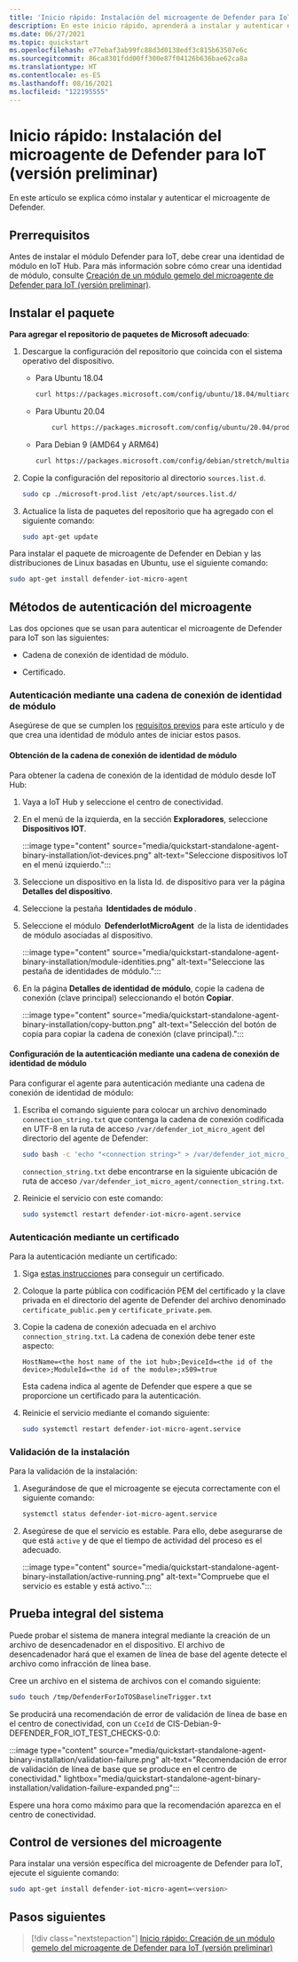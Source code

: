 ```yaml
---
title: 'Inicio rápido: Instalación del microagente de Defender para IoT (versión preliminar)'
description: En este inicio rápido, aprenderá a instalar y autenticar el microagente de Defender.
ms.date: 06/27/2021
ms.topic: quickstart
ms.openlocfilehash: e77ebaf3ab99fc88d3d0138edf3c815b63507e6c
ms.sourcegitcommit: 86ca8301fdd00ff300e87f04126b636bae62ca8a
ms.translationtype: HT
ms.contentlocale: es-ES
ms.lasthandoff: 08/16/2021
ms.locfileid: "122195555"
---
```

# <a name="quickstart-install-defender-for-iot-micro-agent-preview"></a>Inicio rápido: Instalación del microagente de Defender para IoT (versión preliminar)

En este artículo se explica cómo instalar y autenticar el microagente de Defender.

## <a name="prerequisites"></a>Prerrequisitos

Antes de instalar el módulo Defender para IoT, debe crear una identidad de módulo en IoT Hub. Para más información sobre cómo crear una identidad de módulo, consulte [Creación de un módulo gemelo del microagente de Defender para IoT (versión preliminar)](quickstart-create-micro-agent-module-twin.md).

## <a name="install-the-package"></a>Instalar el paquete

**Para agregar el repositorio de paquetes de Microsoft adecuado**:

1. Descargue la configuración del repositorio que coincida con el sistema operativo del dispositivo.  

    - Para Ubuntu 18.04

        ```bash
        curl https://packages.microsoft.com/config/ubuntu/18.04/multiarch/prod.list > ./microsoft-prod.list
        ```

    - Para Ubuntu 20.04

        ```bash
            curl https://packages.microsoft.com/config/ubuntu/20.04/prod.list > ./microsoft-prod.list
        ```

    - Para Debian 9 (AMD64 y ARM64)

        ```bash
        curl https://packages.microsoft.com/config/debian/stretch/multiarch/prod.list > ./microsoft-prod.list
        ```

1. Copie la configuración del repositorio al directorio `sources.list.d`.

    ```bash
    sudo cp ./microsoft-prod.list /etc/apt/sources.list.d/
    ```

1. Actualice la lista de paquetes del repositorio que ha agregado con el siguiente comando:

    ```bash
    sudo apt-get update
    ```

Para instalar el paquete de microagente de Defender en Debian y las distribuciones de Linux basadas en Ubuntu, use el siguiente comando:

```bash
sudo apt-get install defender-iot-micro-agent 
```

## <a name="micro-agent-authentication-methods"></a>Métodos de autenticación del microagente 

Las dos opciones que se usan para autenticar el microagente de Defender para IoT son las siguientes: 

- Cadena de conexión de identidad de módulo. 

- Certificado.

### <a name="authenticate-using-a-module-identity-connection-string"></a>Autenticación mediante una cadena de conexión de identidad de módulo

Asegúrese de que se cumplen los [requisitos previos](#prerequisites) para este artículo y de que crea una identidad de módulo antes de iniciar estos pasos. 

#### <a name="get-the-module-identity-connection-string"></a>Obtención de la cadena de conexión de identidad de módulo

Para obtener la cadena de conexión de la identidad de módulo desde IoT Hub: 

1. Vaya a IoT Hub y seleccione el centro de conectividad.

1. En el menú de la izquierda, en la sección **Exploradores**, seleccione **Dispositivos IOT**.

   :::image type="content" source="media/quickstart-standalone-agent-binary-installation/iot-devices.png" alt-text="Seleccione dispositivos IoT en el menú izquierdo.":::

1. Seleccione un dispositivo en la lista Id. de dispositivo para ver la página **Detalles del dispositivo**.

1. Seleccione la pestaña  **Identidades de módulo** .

1. Seleccione el módulo  **DefenderIotMicroAgent**  de la lista de identidades de módulo asociadas al dispositivo.

   :::image type="content" source="media/quickstart-standalone-agent-binary-installation/module-identities.png" alt-text="Seleccione las pestaña de identidades de módulo.":::

1. En la página **Detalles de identidad de módulo**, copie la cadena de conexión (clave principal) seleccionando el botón **Copiar**.

   :::image type="content" source="media/quickstart-standalone-agent-binary-installation/copy-button.png" alt-text="Selección del botón de copia para copiar la cadena de conexión (clave principal).":::

#### <a name="configure-authentication-using-a-module-identity-connection-string"></a>Configuración de la autenticación mediante una cadena de conexión de identidad de módulo

Para configurar el agente para autenticación mediante una cadena de conexión de identidad de módulo:

1. Escriba el comando siguiente para colocar un archivo denominado `connection_string.txt` que contenga la cadena de conexión codificada en UTF-8 en la ruta de acceso `/var/defender_iot_micro_agent` del directorio del agente de Defender:

    ```bash
    sudo bash -c 'echo "<connection string>" > /var/defender_iot_micro_agent/connection_string.txt'
    ```

    `connection_string.txt` debe encontrarse en la siguiente ubicación de ruta de acceso `/var/defender_iot_micro_agent/connection_string.txt`.

1. Reinicie el servicio con este comando:  

    ```bash
    sudo systemctl restart defender-iot-micro-agent.service 
    ```

### <a name="authenticate-using-a-certificate"></a>Autenticación mediante un certificado

Para la autenticación mediante un certificado:

1. Siga [estas instrucciones](../../iot-hub/tutorial-x509-scripts.md) para conseguir un certificado.

1. Coloque la parte pública con codificación PEM del certificado y la clave privada en el directorio del agente de Defender del archivo denominado `certificate_public.pem` y `certificate_private.pem`. 

1. Copie la cadena de conexión adecuada en el archivo `connection_string.txt`. La cadena de conexión debe tener este aspecto: 

    `HostName=<the host name of the iot hub>;DeviceId=<the id of the device>;ModuleId=<the id of the module>;x509=true` 

    Esta cadena indica al agente de Defender que espere a que se proporcione un certificado para la autenticación. 

1. Reinicie el servicio mediante el comando siguiente:  

    ```bash
    sudo systemctl restart defender-iot-micro-agent.service
    ```

### <a name="validate-your-installation"></a>Validación de la instalación

Para la validación de la instalación:

1. Asegurándose de que el microagente se ejecuta correctamente con el siguiente comando:  

    ```bash
    systemctl status defender-iot-micro-agent.service
    ```

1. Asegúrese de que el servicio es estable. Para ello, debe asegurarse de que está `active` y de que el tiempo de actividad del proceso es el adecuado.

    :::image type="content" source="media/quickstart-standalone-agent-binary-installation/active-running.png" alt-text="Compruebe que el servicio es estable y está activo.":::
 
## <a name="testing-the-system-end-to-end"></a>Prueba integral del sistema 

Puede probar el sistema de manera integral mediante la creación de un archivo de desencadenador en el dispositivo. El archivo de desencadenador hará que el examen de línea de base del agente detecte el archivo como infracción de línea base. 

Cree un archivo en el sistema de archivos con el comando siguiente:

```bash
sudo touch /tmp/DefenderForIoTOSBaselineTrigger.txt 
```

Se producirá una recomendación de error de validación de línea de base en el centro de conectividad, con un `CceId` de CIS-Debian-9-DEFENDER_FOR_IOT_TEST_CHECKS-0.0: 

:::image type="content" source="media/quickstart-standalone-agent-binary-installation/validation-failure.png" alt-text="Recomendación de error de validación de línea de base que se produce en el centro de conectividad." lightbox="media/quickstart-standalone-agent-binary-installation/validation-failure-expanded.png":::

Espere una hora como máximo para que la recomendación aparezca en el centro de conectividad. 

## <a name="micro-agent-versioning"></a>Control de versiones del microagente 

Para instalar una versión específica del microagente de Defender para IoT, ejecute el siguiente comando: 

```bash
sudo apt-get install defender-iot-micro-agent=<version>
```

## <a name="next-steps"></a>Pasos siguientes

> [!div class="nextstepaction"]
> [Inicio rápido: Creación de un módulo gemelo del microagente de Defender para IoT (versión preliminar)](quickstart-create-micro-agent-module-twin.md)
